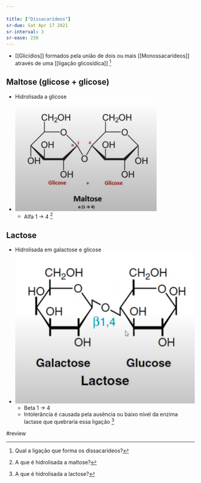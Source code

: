 ```yaml
---

title: ["Dissacarídeos"]
sr-due: Sat Apr 17 2021
sr-interval: 3
sr-ease: 250
---
```


+ [[Glicídios]] formados pela união de dois ou mais [[Monossacarídeos]] através de uma [[ligação glicosídica]] [^307795]

[^307795]: Qual a ligação que forma os dissacarídeos?

## Maltose (glicose + glicose)
+ Hidrolisada a glicose
+ ![Pasted image 20210401145833.png](Pasted%20image%2020210401145833.png)
	+ Alfa 1 -> 4 [^23602]

[^23602]: A que é hidrolisada a maltose?


## Lactose
+ Hidrolisada em galactose e glicose
+ ![Pasted image 20210401150049.png](Pasted%20image%2020210401150049.png)
	+ Beta 1 -> 4
	+ Intolerância é causada pela ausência ou baixo nível da enzima lactase que quebraria essa ligação [^932538]

[^932538]: A que é hidrolisada a lactose?

#review 
